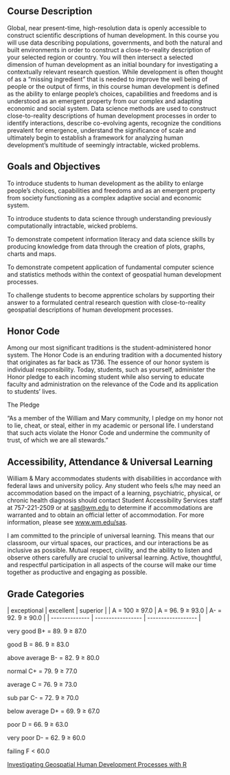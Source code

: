## Course Description

Global, near present-time, high-resolution data is openly accessible to construct scientific descriptions of human development. In this course you will use data describing populations, governments, and both the natural and built environments in order to construct a close-to-reality description of your selected region or country. You will then intersect a selected dimension of human development as an initial boundary for investigating a contextually relevant research question. While development is often thought of as a “missing ingredient” that is needed to improve the well being of people or the output of firms, in this course human development is defined as the ability to enlarge people’s choices, capabilities and freedoms and is understood as an emergent property from our complex and adapting economic and social system. Data science methods are used to construct close-to-reality descriptions of human development processes in order to identify interactions, describe co-evolving agents, recognize the conditions prevalent for emergence, understand the significance of scale and ultimately begin to establish a framework for analyzing human development’s multitude of seemingly intractable, wicked problems.

## Goals and Objectives
To introduce students to human development as the ability to enlarge people’s choices, capabilities and freedoms and as an emergent property from society functioning as a complex adaptive social and economic system.

To introduce students to data science through understanding previously computationally intractable, wicked problems.

To demonstrate competent information literacy and data science skills by producing knowledge from data through the creation of plots, graphs, charts and maps.

To demonstrate competent application of fundamental computer science and statistics methods within the context of geospatial human development processes.

To challenge students to become apprentice scholars by supporting their answer to a formulated central research question with close-to-reality geospatial descriptions of human development processes.

## Honor Code
Among our most significant traditions is the student-administered honor system. The Honor Code is an enduring tradition with a documented history that originates as far back as 1736. The essence of our honor system is individual responsibility. Today, students, such as yourself, administer the Honor pledge to each incoming student while also serving to educate faculty and administration on the relevance of the Code and its application to students’ lives.

The Pledge

“As a member of the William and Mary community, I pledge on my honor not to lie, cheat, or steal, either in my academic or personal life. I understand that such acts violate the Honor Code and undermine the community of trust, of which we are all stewards.”

## Accessibility, Attendance & Universal Learning
William & Mary accommodates students with disabilities in accordance with federal laws and university policy. Any student who feels s/he may need an accommodation based on the impact of a learning, psychiatric, physical, or chronic health diagnosis should contact Student Accessibility Services staff at 757-221-2509 or at sas@wm.edu to determine if accommodations are warranted and to obtain an official letter of accommodation. For more information, please see www.wm.edu/sas.

I am committed to the principle of universal learning. This means that our classroom, our virtual spaces, our practices, and our interactions be as inclusive as possible. Mutual respect, civility, and the ability to listen and observe others carefully are crucial to universal learning. Active, thoughtful, and respectful participation in all aspects of the course will make our time together as productive and engaging as possible.

## Grade Categories

| exceptional | excellent | superior |
| A = 100 ≥ 97.0 |  A = 96. ̄9 ≥ 93.0 |  A- = 92. ̄9 ≥ 90.0 |
| -------------- | ----------------- | ------------------ |

very good B+ = 89. ̄9 ≥ 87.0

good B = 86. ̄9 ≥ 83.0

above average B- = 82. ̄9 ≥ 80.0

normal C+ = 79. ̄9 ≥ 77.0

average C = 76. ̄9 ≥ 73.0

sub par C- = 72. ̄9 ≥ 70.0

below average D+ = 69. ̄9 ≥ 67.0

poor D = 66. ̄9 ≥ 63.0

very poor D- = 62. ̄9 ≥ 60.0

failing F < 60.0








<a href = "https://tyzao.gitbook.io/geodatasci/">Investigating Geospatial Human Development Processes with R</a>  


